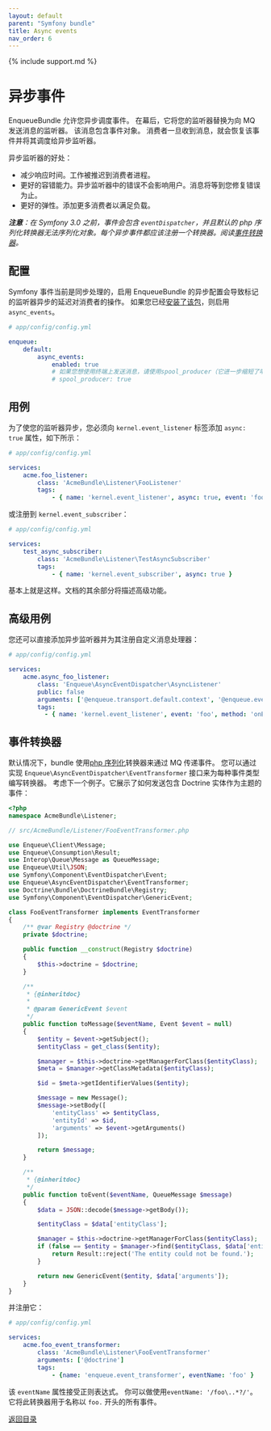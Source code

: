 ```yaml
---
layout: default
parent: "Symfony bundle"
title: Async events
nav_order: 6
---
```

{% include support.md %}

# 异步事件

EnqueueBundle 允许您异步调度事件。
在幕后，它将您的监听器替换为向 MQ 发送消息的监听器。
该消息包含事件对象。
消费者一旦收到消息，就会恢复该事件并将其调度给异步监听器。

异步监听器的好处：

* 减少响应时间。工作被推迟到消费者进程。
* 更好的容错能力。异步监听器中的错误不会影响用户。消息将等到您修复错误为止。
* 更好的弹性。添加更多消费者以满足负载。

_**注意**：在 Symfony 3.0 之前，事件会包含 `eventDispatcher`，并且默认的 php 序列化转换器无法序列化对象。每个异步事件都应该注册一个转换器。阅读[事件转换器](#事件转换器)。_

## 配置

Symfony 事件当前是同步处理的，启用 EnqueueBundle 的异步配置会导致标记的监听器异步的延迟对消费者的操作。
如果您已经[安装了该包](quick_tour.md#install)，则启用 `async_events`。

```yaml
# app/config/config.yml

enqueue:
    default:
        async_events:
            enabled: true
            # 如果您想使用终端上发送消息，请使用spool_producer（它进一步缩短了响应时间）:
            # spool_producer: true
```

## 用例

为了使您的监听器异步，您必须向 `kernel.event_listener` 标签添加 `async: true` 属性，如下所示：

```yaml
# app/config/config.yml

services:
    acme.foo_listener:
        class: 'AcmeBundle\Listener\FooListener'
        tags:
            - { name: 'kernel.event_listener', async: true, event: 'foo', method: 'onEvent' }
```

或注册到 `kernel.event_subscriber`：

```yaml
# app/config/config.yml

services:
    test_async_subscriber:
        class: 'AcmeBundle\Listener\TestAsyncSubscriber'
        tags:
            - { name: 'kernel.event_subscriber', async: true }
```

基本上就是这样。文档的其余部分将描述高级功能。

## 高级用例

您还可以直接添加异步监听器并为其注册自定义消息处理器：

```yaml
# app/config/config.yml

services:
    acme.async_foo_listener:
        class: 'Enqueue\AsyncEventDispatcher\AsyncListener'
        public: false
        arguments: ['@enqueue.transport.default.context', '@enqueue.events.registry', 'a_queue_name']
        tags:
          - { name: 'kernel.event_listener', event: 'foo', method: 'onEvent' }
```


## 事件转换器

默认情况下，bundle 使用[php 序列化](https://github.com/php-enqueue/enqueue-dev/blob/master/pkg/enqueue-bundle/Events/PhpSerializerEventTransformer.php)转换器来通过 MQ 传递事件。
您可以通过实现 `Enqueue\AsyncEventDispatcher\EventTransformer` 接口来为每种事件类型编写转换器。
考虑下一个例子。它展示了如何发送包含 Doctrine 实体作为主题的事件：

```php
<?php
namespace AcmeBundle\Listener;

// src/AcmeBundle/Listener/FooEventTransformer.php

use Enqueue\Client\Message;
use Enqueue\Consumption\Result;
use Interop\Queue\Message as QueueMessage;
use Enqueue\Util\JSON;
use Symfony\Component\EventDispatcher\Event;
use Enqueue\AsyncEventDispatcher\EventTransformer;
use Doctrine\Bundle\DoctrineBundle\Registry;
use Symfony\Component\EventDispatcher\GenericEvent;

class FooEventTransformer implements EventTransformer
{
    /** @var Registry @doctrine */
    private $doctrine;

    public function __construct(Registry $doctrine)
    {
        $this->doctrine = $doctrine;
    }

    /**
     * {@inheritdoc}
     *
     * @param GenericEvent $event
     */
    public function toMessage($eventName, Event $event = null)
    {
        $entity = $event->getSubject();
        $entityClass = get_class($entity);

        $manager = $this->doctrine->getManagerForClass($entityClass);
        $meta = $manager->getClassMetadata($entityClass);

        $id = $meta->getIdentifierValues($entity);

        $message = new Message();
        $message->setBody([
            'entityClass' => $entityClass,
            'entityId' => $id,
            'arguments' => $event->getArguments()
        ]);

        return $message;
    }

    /**
     * {@inheritdoc}
     */
    public function toEvent($eventName, QueueMessage $message)
    {
        $data = JSON::decode($message->getBody());

        $entityClass = $data['entityClass'];

        $manager = $this->doctrine->getManagerForClass($entityClass);
        if (false == $entity = $manager->find($entityClass, $data['entityId'])) {
            return Result::reject('The entity could not be found.');
        }

        return new GenericEvent($entity, $data['arguments']);
    }
}
```

并注册它：

```yaml
# app/config/config.yml

services:
    acme.foo_event_transformer:
        class: 'AcmeBundle\Listener\FooEventTransformer'
        arguments: ['@doctrine']
        tags:
            - {name: 'enqueue.event_transformer', eventName: 'foo' }
```

该 `eventName` 属性接受正则表达式。
你可以做使用`eventName: '/foo\..*?/'`。
它将此转换器用于名称以 `foo.` 开头的所有事件。

[返回目录](index.md)